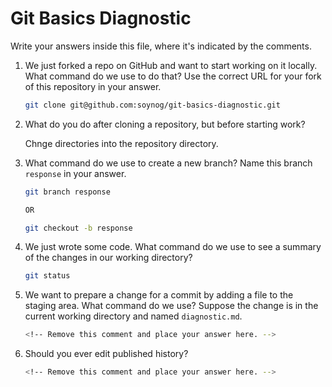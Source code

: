 # Git Basics Diagnostic

Write your answers inside this file, where it's indicated by the comments.

1.  We just forked a repo on GitHub and want to start working on it locally.
    What command do we use to do that? Use the correct URL for your fork of this
    repository in your answer.

    ```sh
    git clone git@github.com:soynog/git-basics-diagnostic.git
    ```

2.  What do you do after cloning a repository, but before starting work?

    Chnge directories into the repository directory.

3.  What command do we use to create a new branch? Name this branch `response`
    in your answer.

    ```sh
    git branch response

    OR

    git checkout -b response
    ```

4.  We just wrote some code. What command do we use to see a summary of the
    changes in our working directory?

    ```sh
    git status
    ```

5.  We want to prepare a change for a commit by adding a file to the staging
    area. What command do we use? Suppose the change is in the current working
    directory and named `diagnostic.md`.

    ```sh
    <!-- Remove this comment and place your answer here. -->
    ```

6.  Should you ever edit published history?

    ```sh
    <!-- Remove this comment and place your answer here. -->
    ```
